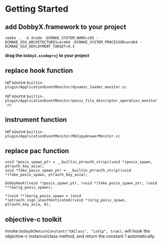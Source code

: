 # Getting Started

## add DobbyX.framework to your project

```
cmake .. -G Xcode -DCMAKE_SYSTEM_NAME=iOS -DCMAKE_OSX_ARCHITECTURES=arm64 -DCMAKE_SYSTEM_PROCESSOR=arm64 -DCMAKE_OSX_DEPLOYMENT_TARGET=9.3

```

**drag the `DobbyX.xcodeproj` to your project**


## replace hook function

ref source `builtin-plugin/ApplicationEventMonitor/dynamic_loader_monitor.cc`

ref source `builtin-plugin/ApplicationEventMonitor/posix_file_descriptor_operation_monitor.cc`

## instrument function

ref source `builtin-plugin/ApplicationEventMonitor/MGCopyAnswerMonitor.cc`

## replace pac function

```
void *posix_spawn_ptr = __builtin_ptrauth_strip((void *)posix_spawn, ptrauth_key_asia);
void *fake_posix_spawn_ptr = __builtin_ptrauth_strip((void *)fake_posix_spawn, ptrauth_key_asia);

DobbyHook((void *)posix_spawn_ptr, (void *)fake_posix_spawn_ptr, (void **)&orig_posix_spawn);

*(void **)&orig_posix_spawn = (void *)ptrauth_sign_unauthenticated((void *)orig_posix_spawn, ptrauth_key_asia, 0);
```


## objective-c toolkit

invoke `DobbyOCReturnConstant("XXClass", "isVip", true);` will hook the objective-c instance/class method, and return the constant 1 automatically.
